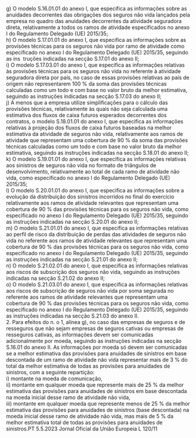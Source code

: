  
g) O modelo S.16.01.01 do anexo I, que especifica as informações sobre as anuidades decorrentes das obrigações dos 
seguros não vida lançados pela empresa no quadro das anuidades decorrentes da atividade seguradora direta, 
relativamente a todos os ramos de atividade especificados no anexo I do Regulamento Delegado (UE) 2015/35;  
h) O modelo S.17.01.01 do anexo I, que especifica as informações sobre as provisões técnicas para os seguros não vida 
por ramo de atividade como especificado no anexo I do Regulamento Delegado (UE) 2015/35, seguindo as ins ­
truções indicadas na secção S.17.01 do anexo II;  
i) O modelo S.17.03.01 do anexo I, que especifica as informações relativas às provisões técnicas para os seguros não 
vida no referente à atividade seguradora direta por país, no caso de essas provisões relativas ao país de origem não 
representarem 100 % da soma das provisões técnicas calculadas como um todo e com base no valor bruto da 
melhor estimativa, seguindo as instruções indicadas na secção S.17.03 do anexo II;  
j) A menos que a empresa utilize simplificações para o cálculo das provisões técnicas, relativamente às quais não seja 
calculada uma estimativa dos fluxos de caixa futuros esperados decorrentes dos contratos, o modelo S.18.01.01 do 
anexo I, que especifica as informações relativas à projeção dos fluxos de caixa futuros baseadas na melhor estimativa 
da atividade de seguros não vida, relativamente aos ramos de atividade que representam uma cobertura de 90 % da 
soma das provisões técnicas calculadas como um todo e com base no valor bruto da melhor estimativa, seguindo as 
instruções indicadas na secção S.18.01 do anexo II;  
k) O modelo S.19.01.01 do anexo I, que especifica as informações relativas aos sinistros de seguros não vida no 
formato de triângulos de desenvolvimento, relativamente ao total de cada ramo de atividade não vida, como 
especificado no anexo I do Regulamento Delegado (UE) 2015/35;  
l) O modelo S.20.01.01 do anexo I, que especifica as informações sobre a evolução da distribuição dos sinistros 
incorridos no final do exercício relativamente aos ramos de atividade relevantes que representam uma cobertura de 
90 % das provisões técnicas para os seguros não vida, como especificado no anexo I do Regulamento Delegado (UE) 
2015/35, seguindo as instruções indicadas na secção S.20.01 do anexo II;  
m) O modelo S.21.01.01 do anexo I, que especifica as informações relativas ao perfil de risco da distribuição de perdas 
das atividades de seguros não vida no referente aos ramos de atividade relevantes que representam uma cobertura de 
90 % das provisões técnicas para os seguros não vida, como especificado no anexo I do Regulamento Delegado (UE) 
2015/35, seguindo as instruções indicadas na secção S.21.01 do anexo II;  
n) O modelo S.21.02.01 do anexo I, que especifica as informações relativas aos riscos de subscrição dos seguros não 
vida, seguindo as instruções indicadas na secção S.21.02 do anexo II;  
o) O modelo S.21.03.01 do anexo I, que especifica as informações relativas aos riscos de subscrição de seguros não 
vida por soma segurada no referente aos ramos de atividade relevantes que representam uma cobertura de 90 % das 
provisões técnicas para os seguros não vida, como especificado no anexo I do Regulamento Delegado (UE) 2015/35, 
seguindo as instruções indicadas na secção S.21.03 do anexo II.  
2. Para efeitos do n.  o 1, alínea g), no caso das empresas de seguros e de resseguros que não sejam empresas de 
seguros cativas ou empresas de resseguros cativas, as informações devem ser comunicadas adicionalmente por moeda, 
seguindo as instruções indicadas na secção S.16.01 do anexo II. As informações por moeda só devem ser comunicadas 
se a melhor estimativa das provisões para anuidades de sinistros em base descontada de um ramo de atividade não vida 
representar mais de 3 % do total da melhor estimativa de todas as provisões para anuidades de sinistros, com a seguinte 
repartição:  
i) montante na moeda de comunicação,  
ii) montante em qualquer moeda que represente mais de 25 % da melhor estimativa das provisões para anuidades de 
sinistros em base descontada na moeda inicial desse ramo de atividade não vida,  
iii) montante em qualquer moeda que represente menos de 25 % da melhor estimativa das provisões para anuidades de 
sinistros (base descontada) na moeda inicial desse ramo de atividade não vida, mas mais de 5 % da melhor estimativa 
total de todas as provisões para anuidades de sinistros.PT  5.5.2023 Jornal Oficial da União Europeia L 120/11
